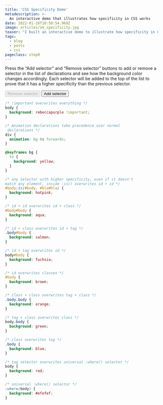 ```yaml
---
title: 'CSS Specificity Demo'
metadescription: >-
  An interactive demo that illustrates how specificity in CSS works
date: 2022-01-26T10:50:54.969Z
image: articles/sm_specificity.jpg
teaser: "I built an interactive demo to illustrate how specificity in CSS works."
tags:
  - blog
  - posts
  - css
pageclass: step0
---
```


Press the “Add selector” and “Remove selector” buttons to add or remove a selector in the list of declarations and see how the background color changes accordingly. Each selector will be added to the top of the list to prove that it has a higher specificity than the previous selector.

<div role="alert" class="u-vh"></div>

<button id="remove" disabled type="button">
  Remove selector
</button>

<button id="add" type="button">
  Add selector
</button>

<script>
  let step = 0;

  const messages = [
    'Selector: :where(body), background-color: gray',
    'Selector: body, background-color: red',
    'Selector: .body, background-color: blue',
    'Selector: body.body, background-color: green',
    'Selector: .body.body, background-color: orange',
    'Selector: #body, background-color: brown',
    'Selector: body#body, background-color: fuchsia',
    'Selector: .body#body, background-color: salmon',
    'Selector: #body#body, background-color: aqua',
    'Selector: #body:is(#body, #bla#bla), background-color: hotpink',
    'Selector: div with animated background-color, background-color: yellow',
    'Selector: body with !important, background-color: rebeccapurple'
  ]
  
  const remove = document.getElementById('remove');
  const add = document.getElementById('add');

  remove.addEventListener('click', () => {
    if (step > 0) {
      add.removeAttribute('disabled')
      step--;
      document.documentElement.className = `step${step}`
      document.querySelector('[role="alert"]').textContent = messages[step]
    }

    if (step === 0) {
      remove.setAttribute('disabled', 'disabled')
    }
  })

  add.addEventListener('click', () => {
    if (step < messages.length) {
      remove.removeAttribute('disabled')
      step++;
      document.documentElement.className = `step${step}`
      document.querySelector('[role="alert"]').textContent = messages[step]
    }
    
    if (step ===  messages.length - 1) {
      add.setAttribute('disabled', 'disabled')
    }
  })
</script>

<style>
  pre[class*="language-"] {
    margin: 0;
    padding: 1rem;
    border: none;
  }

  header {
    background: #efefef;
  }

  .banner {
    background: #d9dddf;
  }

  main {
    background: #fafafa;
  }

  pre[class*="language-"] {
    display: none;
  }

  @keyframes bg {
    to {
      background: yellow;
    }
  }

  .step11 body { background: rebeccapurple !important; }
  .step10 body { animation: bg 0s forwards; }
  .step9 #body:is(#body, #bla#bla) { background: hotpink; }
  .step8 #body#body { background: aqua; }
  .step7 .body#body { background: salmon; }
  .step6 body#body { background: fuchsia; }
  .step5 #body { background: brown; }
  .step4 .body.body { background: orange; } 
  .step3 body.body { background: green; }
  .step2 .body { background: blue; }
  .step1 body { background: red; }
  .step0 :where(body) { background: #efefef; }

  .step0 pre[class*="language-"]:nth-last-of-type(1),
  .step1 pre[class*="language-"]:nth-last-of-type(-n+2),
  .step2 pre[class*="language-"]:nth-last-of-type(-n+3),
  .step3 pre[class*="language-"]:nth-last-of-type(-n+4),
  .step4 pre[class*="language-"]:nth-last-of-type(-n+5),
  .step5 pre[class*="language-"]:nth-last-of-type(-n+6),
  .step6 pre[class*="language-"]:nth-last-of-type(-n+7),
  .step7 pre[class*="language-"]:nth-last-of-type(-n+8),
  .step8 pre[class*="language-"]:nth-last-of-type(-n+9),
  .step9 pre[class*="language-"]:nth-last-of-type(-n+10),
  .step10 pre[class*="language-"]:nth-last-of-type(-n+11),
  .step11 pre[class*="language-"]:nth-last-of-type(-n+12) {
    display: block;
  }

  body {
    transition: background 0.5s;
  }

</style>



```css
/* !important overwrites everything */
body {
  background: rebeccapurple !important;
}
```

```css
/* Animation declarations take precedence over normal
 declarations */
div {
  animation: bg 0s forwards;
}

@keyframes bg {
  to {
    background: yellow;
  }
}
```

```css
/* any selector with higher specificity, even if it doesn't 
match any element, inside :is() overwrites id + id */
#body:is(#body, #bla#bla) {
  background: hotpink;
}
```

```css
/* id + id overwrites id + class */
#body#body {
  background: aqua;
}
```

```css
/* id + class overwrites id + tag */
.body#body {
  background: salmon;
}
```

```css
/* id + tag overwrites id */
body#body {
  background: fuchsia;
}
```

```css
/* id overwrites classes */
#body {
  background: brown;
}
```

```css
/* class + class overwrites tag + class */
.body.body {
  background: orange;
}
```

```css
/* tag + class overwrites class */
body.body {
  background: green;
}
```

```css
/* class overwrites tag */
.body {
  background: blue;
}
```

```css
/* tag selector overwrites universal :where() selector */
body {
  background: red;
}
```

```css
/* universal :where() selector */
:where(body) {
  background: #efefef;
}
```